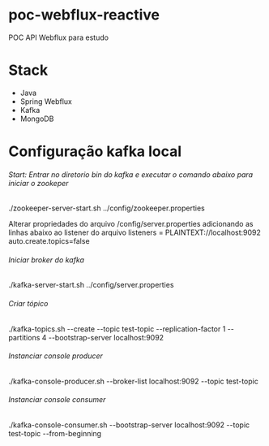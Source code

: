 # poc-webflux-reactive
POC API Webflux para estudo

# Stack
- Java
- Spring Webflux
- Kafka
- MongoDB

# Configuração kafka local
###### Start: Entrar no diretorio bin do kafka e executar o comando abaixo para iniciar o zookeper
./zookeeper-server-start.sh ../config/zookeeper.properties

Alterar propriedades do arquivo /config/server.properties adicionando as linhas abaixo ao listener do arquivo
listeners = PLAINTEXT://localhost:9092
auto.create.topics=false

###### Iniciar broker do kafka
./kafka-server-start.sh ../config/server.properties 

###### Criar tópico
./kafka-topics.sh --create --topic test-topic --replication-factor 1 --partitions 4 --bootstrap-server localhost:9092

###### Instanciar console producer
./kafka-console-producer.sh --broker-list localhost:9092 --topic test-topic

###### Instanciar console consumer
./kafka-console-consumer.sh --bootstrap-server localhost:9092 --topic test-topic --from-beginning